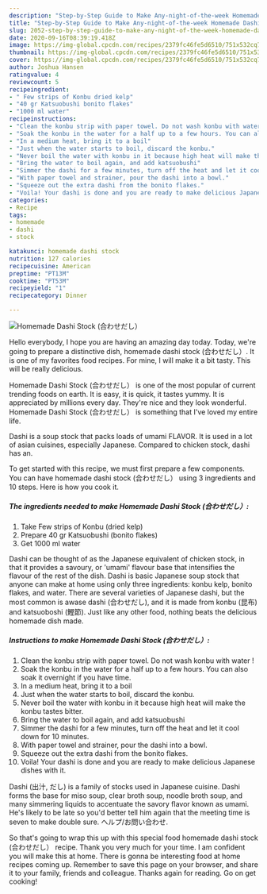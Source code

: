 ```yaml
---
description: "Step-by-Step Guide to Make Any-night-of-the-week Homemade Dashi Stock (合わせだし）"
title: "Step-by-Step Guide to Make Any-night-of-the-week Homemade Dashi Stock (合わせだし）"
slug: 2052-step-by-step-guide-to-make-any-night-of-the-week-homemade-dashi-stock
date: 2020-09-16T08:39:19.418Z
image: https://img-global.cpcdn.com/recipes/2379fc46fe5d6510/751x532cq70/homemade-dashi-stock-合わせだし-recipe-main-photo.jpg
thumbnail: https://img-global.cpcdn.com/recipes/2379fc46fe5d6510/751x532cq70/homemade-dashi-stock-合わせだし-recipe-main-photo.jpg
cover: https://img-global.cpcdn.com/recipes/2379fc46fe5d6510/751x532cq70/homemade-dashi-stock-合わせだし-recipe-main-photo.jpg
author: Joshua Hansen
ratingvalue: 4
reviewcount: 5
recipeingredient:
- " Few strips of Konbu dried kelp"
- "40 gr Katsuobushi bonito flakes"
- "1000 ml water"
recipeinstructions:
- "Clean the konbu strip with paper towel. Do not wash konbu with water !"
- "Soak the konbu in the water for a half up to a few hours. You can also soak it overnight if you have time."
- "In a medium heat, bring it to a boil"
- "Just when the water starts to boil, discard the konbu."
- "Never boil the water with konbu in it because high heat will make the konbu tastes bitter."
- "Bring the water to boil again, and add katsuobushi"
- "Simmer the dashi for a few minutes, turn off the heat and let it cool down for 10 minutes."
- "With paper towel and strainer, pour the dashi into a bowl."
- "Squeeze out the extra dashi from the bonito flakes."
- "Voila! Your dashi is done and you are ready to make delicious Japanese dishes with it."
categories:
- Recipe
tags:
- homemade
- dashi
- stock

katakunci: homemade dashi stock 
nutrition: 127 calories
recipecuisine: American
preptime: "PT13M"
cooktime: "PT53M"
recipeyield: "1"
recipecategory: Dinner

---
```



![Homemade Dashi Stock (合わせだし）](https://img-global.cpcdn.com/recipes/2379fc46fe5d6510/751x532cq70/homemade-dashi-stock-合わせだし-recipe-main-photo.jpg)

Hello everybody, I hope you are having an amazing day today. Today, we're going to prepare a distinctive dish, homemade dashi stock (合わせだし）. It is one of my favorites food recipes. For mine, I will make it a bit tasty. This will be really delicious.

Homemade Dashi Stock (合わせだし） is one of the most popular of current trending foods on earth. It is easy, it is quick, it tastes yummy. It is appreciated by millions every day. They're nice and they look wonderful. Homemade Dashi Stock (合わせだし） is something that I've loved my entire life.

Dashi is a soup stock that packs loads of umami FLAVOR. It is used in a lot of asian cuisines, especially Japanese. Compared to chicken stock, dashi has an.


To get started with this recipe, we must first prepare a few components. You can have homemade dashi stock (合わせだし） using 3 ingredients and 10 steps. Here is how you cook it.

<!--inarticleads1-->

##### The ingredients needed to make Homemade Dashi Stock (合わせだし）:

1. Take  Few strips of Konbu (dried kelp)
1. Prepare 40 gr Katsuobushi (bonito flakes)
1. Get 1000 ml water


Dashi can be thought of as the Japanese equivalent of chicken stock, in that it provides a savoury, or &#39;umami&#39; flavour base that intensifies the flavour of the rest of the dish. Dashi is basic Japanese soup stock that anyone can make at home using only three ingredients: konbu kelp, bonito flakes, and water. There are several varieties of Japanese dashi, but the most common is awase dashi (合わせだし), and it is made from konbu (昆布) and katsuoboshi (鰹節). Just like any other food, nothing beats the delicious homemade dish made. 

<!--inarticleads2-->

##### Instructions to make Homemade Dashi Stock (合わせだし）:

1. Clean the konbu strip with paper towel. Do not wash konbu with water !
1. Soak the konbu in the water for a half up to a few hours. You can also soak it overnight if you have time.
1. In a medium heat, bring it to a boil
1. Just when the water starts to boil, discard the konbu.
1. Never boil the water with konbu in it because high heat will make the konbu tastes bitter.
1. Bring the water to boil again, and add katsuobushi
1. Simmer the dashi for a few minutes, turn off the heat and let it cool down for 10 minutes.
1. With paper towel and strainer, pour the dashi into a bowl.
1. Squeeze out the extra dashi from the bonito flakes.
1. Voila! Your dashi is done and you are ready to make delicious Japanese dishes with it.


Dashi (出汁, だし) is a family of stocks used in Japanese cuisine. Dashi forms the base for miso soup, clear broth soup, noodle broth soup, and many simmering liquids to accentuate the savory flavor known as umami. He&#39;s likely to be late so you&#39;d better tell him again that the meeting time is seven to make double sure. ヘルプ/お問い合わせ. 

So that's going to wrap this up with this special food homemade dashi stock (合わせだし） recipe. Thank you very much for your time. I am confident you will make this at home. There is gonna be interesting food at home recipes coming up. Remember to save this page on your browser, and share it to your family, friends and colleague. Thanks again for reading. Go on get cooking!
